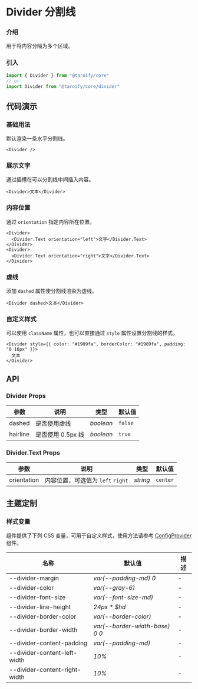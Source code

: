 # Divider 分割线

### 介绍

用于将内容分隔为多个区域。

### 引入

```ts
import { Divider } from "@taroify/core"
// or
import Divider from "@taroify/core/divider"
```

## 代码演示

### 基础用法

默认渲染一条水平分割线。

```tsx
<Divider />
```

### 展示文字

通过插槽在可以分割线中间插入内容。

```tsx
<Divider>文本</Divider>
```

### 内容位置

通过 `orientation` 指定内容所在位置。

```tsx
<Divider>
  <Divider.Text orientation="left">文字</Divider.Text>
</Divider>
<Divider>
  <Divider.Text orientation="right">文字</Divider.Text>
</Divider>
```

### 虚线

添加 `dashed` 属性使分割线渲染为虚线。

```tsx
<Divider dashed>文本</Divider>
```

### 自定义样式

可以使用 `className` 属性，也可以直接通过 `style` 属性设置分割线的样式。

```tsx
<Divider style={{ color: "#1989fa", borderColor: "#1989fa", padding: "0 16px" }}>
  文本
</Divider>
```

## API

### Divider Props

| 参数       | 说明           | 类型        | 默认值     |
|----------|--------------|-----------|---------|
| dashed   | 是否使用虚线       | _boolean_ | `false` |
| hairline | 是否使用 0.5px 线 | _boolean_ | `true`  |

### Divider.Text Props

| 参数          | 说明                       | 类型       | 默认值      |
|-------------|--------------------------|----------|----------|
| orientation | 内容位置，可选值为 `left` `right` | _string_ | `center` |

## 主题定制

### 样式变量

组件提供了下列 CSS 变量，可用于自定义样式，使用方法请参考 [ConfigProvider](/components/config-provider/) 组件。

| 名称                            | 默认值                            | 描述  |
|-------------------------------|--------------------------------|-----|
| --divider-margin              | _var(--padding-md) 0_          | -   |
| --divider-color               | _var(--gray-6)_                | -   |
| --divider-font-size           | _var(--font-size-md)_          | -   |
| --divider-line-height         | _24px * $hd_                   | -   |
| --divider-border-color        | _var(--border-color)_          | -   |
| --divider-border-width        | _var(--border-width-base) 0 0_ | -   |
| --divider-content-padding     | _var(--padding-md)_            | -   |
| --divider-content-left-width  | _10%_                          | -   |
| --divider-content-right-width | _10%_                          | -   |
